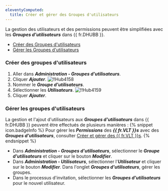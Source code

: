 ```yaml
---
eleventyComputed:
  title: Créer et gérer des Groupes d'utilisateurs
---
```

La gestion des utilisateurs et des permissions peuvent être simplifiées avec les ***Groupes d'utilisateurs*** dans {{ fr.DHUBB }}.

* [Créer des Groupes d'utilisateurs](#créer-des-groupes-dutilisateurs)
* [Gérer les Groupes d'utilisateurs](#gérer-les-groupes-dutilisateurs)

### Créer des groupes d'utilisateurs

1. Aller dans ***Administration - Groupes d'utilisateurs***.
1. Cliquer ***Ajouter***.
![!!Hub4158](https://cdnweb.devolutions.net/docs/fr/hub/Hub4158.png)
1. Nommer le ***Groupe d'utilisateurs***.
1. Sélectionner les ***Utilisateurs***.
![!!Hub4159](https://cdnweb.devolutions.net/docs/fr/hub/Hub4159.png)
1. Cliquer ***Ajouter***.

### Gérer les groupes d'utilisateurs

La gestion et l'ajout d'utilisateurs aux ***Groupes d'utilisateurs*** dans {{ fr.DHUBB }} peuvent être effectués de plusieurs manières :
{% snippet icon.badgeInfo %}
Pour gérer les ***Permissions*** des ***{{ fr.VLT }}s*** avec des ***Groupes d'utilisateurs***, consulter [Créer et gérer des {{ fr.VLT }}s](/fr/hub/web-interface/hub-overview/administration/management/vaults/create-manage-vaults/).
{% endsnippet %}

* Dans ***Administration - Groupes d'utilisateurs***, sélectionner le ***Groupe d'utilisateurs*** et cliquer sur le bouton ***Modifier***.
* Dans ***Administration - Utilisateurs***, sélectionner l'***Utilisateur*** et cliquer sur le bouton ***Modifier***. Dans l'onglet ***Groupes d'utilisateurs***, gérer les groupes.
* Dans le processus d'invitation, sélectionner les ***Groupes d'utilisateurs*** pour le nouvel utilisateur.
